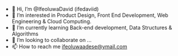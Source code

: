 - 👋 Hi, I’m @IfeoluwaDavid (ifedaviid)
- 👀 I’m interested in Product Design, Front End Development, Web Engineering & Cloud Computing.
- 🌱 I’m currently learning Back-end development, Data Structures & Algorithms
- 💞️ I’m looking to collaborate on ...
- 📫 How to reach me ifeoluwaadese@ymail.com

<!---
IfeoluwaDavid/IfeoluwaDavid is a ✨ special ✨ repository because its `README.md` (this file) appears on your GitHub profile.
You can click the Preview link to take a look at your changes.
--->
